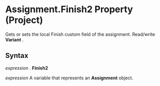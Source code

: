 
# Assignment.Finish2 Property (Project)

Gets or sets the local Finish custom field of the assignment. Read/write  **Variant** .


## Syntax

 _expression_ . **Finish2**

 _expression_ A variable that represents an **Assignment** object.

